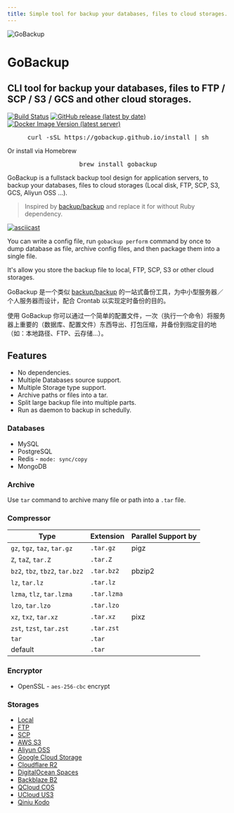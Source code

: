 ```yaml
---
title: Simple tool for backup your databases, files to cloud storages.
---
```


<div class="welcome">
  <img class="logo" src="https://user-images.githubusercontent.com/5518/205909959-12b92929-4ac5-4bb5-9111-6f9a3ed76cf6.png" alt="GoBackup" />
  <h1>GoBackup</h1>
  <h2>CLI tool for backup your databases, files to FTP / SCP / S3 / GCS and other cloud storages.</h2>
  <p class="badges">
    <a href="https://github.com/gobackup/gobackup/actions?query=workflow%3AGo"><img src="https://github.com/gobackup/gobackup/workflows/Go/badge.svg" alt="Build Status" /></a>
   <a href="https://github.com/gobackup/gobackup/releases"><img src="https://img.shields.io/github/v/release/gobackup/gobackup?label=Version&color=1" alt="GitHub release (latest by date)"></a>
   <a href="https://hub.docker.com/r/huacnlee/gobackup"><img src="https://img.shields.io/docker/v/huacnlee/gobackup?label=Docker&color=blue" alt="Docker Image Version (latest server)"></a>
  </p>
</div>

<pre style="text-align: center">curl -sSL https://gobackup.github.io/install | sh</pre>

Or install via Homebrew

<pre style="text-align: center">brew install gobackup</pre>

GoBackup is a fullstack backup tool design for application servers, to backup your databases, files to cloud storages (Local disk, FTP, SCP, S3, GCS, Aliyun OSS ...).

> Inspired by [backup/backup](https://github.com/backup/backup) and replace it for without Ruby dependency.

[![asciicast](https://asciinema.org/a/543564.svg)](https://asciinema.org/a/543564)

You can write a config file, run `gobackup perform` command by once to dump database as file, archive config files, and then package them into a single file.

It's allow you store the backup file to local, FTP, SCP, S3 or other cloud storages.

GoBackup 是一个类似 [backup/backup](https://github.com/backup/backup) 的一站式备份工具，为中小型服务器／个人服务器而设计，配合 Crontab 以实现定时备份的目的。

使用 GoBackup 你可以通过一个简单的配置文件，一次（执行一个命令）将服务器上重要的（数据库、配置文件）东西导出、打包压缩，并备份到指定目的地（如：本地路径、FTP、云存储...）。

## Features

- No dependencies.
- Multiple Databases source support.
- Multiple Storage type support.
- Archive paths or files into a tar.
- Split large backup file into multiple parts.
- Run as daemon to backup in schedully.

### Databases

- MySQL
- PostgreSQL
- Redis - `mode: sync/copy`
- MongoDB

### Archive

Use `tar` command to archive many file or path into a `.tar` file.

### Compressor

| Type                            | Extension   | Parallel Support by |
| ------------------------------- | ----------- | ------------------- |
| `gz`, `tgz`, `taz`, `tar.gz`    | `.tar.gz`   | pigz                |
| `Z`, `taZ`, `tar.Z`             | `.tar.Z`    |                     |
| `bz2`, `tbz`, `tbz2`, `tar.bz2` | `.tar.bz2`  | pbzip2              |
| `lz`, `tar.lz`                  | `.tar.lz`   |                     |
| `lzma`, `tlz`, `tar.lzma`       | `.tar.lzma` |                     |
| `lzo`, `tar.lzo`                | `.tar.lzo`  |                     |
| `xz`, `txz`, `tar.xz`           | `.tar.xz`   | pixz                |
| `zst`, `tzst`, `tar.zst`        | `.tar.zst`  |                     |
| `tar`                           | `.tar`      |                     |
| default                         | `.tar`      |                     |

### Encryptor

- OpenSSL - `aes-256-cbc` encrypt

### Storages

<ul>
  <li><a href="/configuration/storages/local">Local</a></li>
  <li><a href="/configuration/storages/ftp">FTP</a></li>
  <li><a href="/configuration/storages/scp">SCP</a></li>
  <li><a href="/configuration/storages/s3">AWS S3</a></li>
  <li><a href="/configuration/storages/oss">Aliyun OSS</a></li>
  <li><a href="/configuration/storages/gcs">Google Cloud Storage</a></li>
  <li><a href="/configuration/storages/r2">Cloudflare R2</a></li>
  <li><a href="/configuration/storages/spaces">DigitalOcean Spaces</a></li>
  <li><a href="/configuration/storages/b2">Backblaze B2</a></li>
  <li><a href="/configuration/storages/cos">QCloud COS</a></li>
  <li><a href="/configuration/storages/us3">UCloud US3</a></li>
  <li><a href="/configuration/storages/kodo">Qiniu Kodo</a></li>
</ul>
